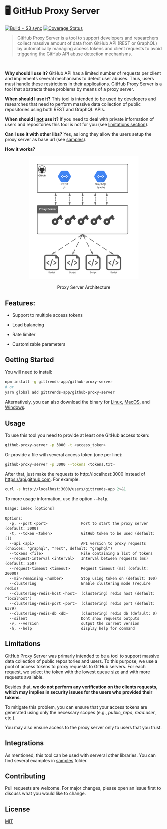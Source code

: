 # 🖥️ GitHub Proxy Server

[![Build + S3 sync](https://github.com/gittrends-app/github-proxy-server/actions/workflows/build-and-upload.yml/badge.svg?branch=master)](https://github.com/gittrends-app/github-proxy-server/actions/workflows/build-and-upload.yml)
[![Coverage Status](https://coveralls.io/repos/github/gittrends-app/github-proxy-server/badge.svg)](https://coveralls.io/github/gittrends-app/github-proxy-server)

> GitHub Proxy Server is a tool to support developers and researchers collect massive amount of data from GitHub API (REST or GraphQL) by automatically managing access tokens and client requests to avoid triggering the GitHub API abuse detection mechanisms.

<br/>

**Why should I use it?** GitHub API has a limited number of requests per client and implements several mechanisms to detect user abuses. Thus, users must handle these restrictions in their applications. GitHub Proxy Server is a tool that abstracts these problems by means of a proxy server.

**When should I use it?** This tool is intended to be used by developers and researches that need to perform massive data collection of public repositories using both REST and GraphQL APIs.

**When should I <ins>not</ins> use it?** If you need to deal with private information of users and repositories this tool is not for you (see [limitations section](#limitations)).

**Can I use it with other libs?** Yes, as long they allow the users setup the proxy server as base url (see [samples](samples)).

**How it works?**

<p align="center">
  <img src="architecture.png" alt="GitHub Proxy Server" width="350px"/>
</p>
<p align="center">Proxy Server Architecture</p>

## Features:

- Support to multiple access tokens

- Load balancing

- Rate limiter

- Customizable parameters

## Getting Started

You will need to install:

```bash
npm install -g gittrends-app/github-proxy-server
# or
yarn global add gittrends-app/github-proxy-server
```

Alternatively, you can also download the binary for [Linux](https://github-proxy-server.s3.amazonaws.com/github-proxy-server-linux), [MacOS](https://github-proxy-server.s3.amazonaws.com/github-proxy-server-macos), and [Windows](https://github-proxy-server.s3.amazonaws.com/github-proxy-server-windows).

## Usage

To use this tool you need to provide at least one GitHub access token:

```bash
github-proxy-server -p 3000 -t <access_token>
```

Or provide a file with several access token (one per line):

```bash
github-proxy-server -p 3000 --tokens <tokens.txt>
```

After that, just make the requests to http://localhost:3000 instead of https://api.github.com. For example:

```bash
curl -s http://localhost:3000/users/gittrends-app 2>&1
```

To more usage information, use the option `--help`.

```
Usage: index [options]

Options:
  -p, --port <port>               Port to start the proxy server (default: 3000)
  -t, --token <token>             GitHub token to be used (default: [])
  --api <api>                     API version to proxy requests (choices: "graphql", "rest", default: "graphql")
  --tokens <file>                 File containing a list of tokens
  --request-interval <interval>   Interval between requests (ms) (default: 250)
  --request-timeout <timeout>     Request timeout (ms) (default: 20000)
  --min-remaining <number>        Stop using token on (default: 100)
  --clustering                    Enable clustering mode (require redis)
  --clustering-redis-host <host>  (clustering) redis host (default: "localhost")
  --clustering-redis-port <port>  (clustering) redis port (default: 6379)
  --clustering-redis-db <db>      (clustering) redis db (default: 0)
  --silent                        Dont show requests outputs
  -v, --version                   output the current version
  -h, --help                      display help for command
```

## Limitations

GitHub Proxy Server was primarly intended to be a tool to support massive data collection of public repositories and users. To this purpose, we use a pool of access tokens to proxy requests to GitHub servers. For each request, we select the token with the lowest queue size and with more requests available.

Besides that, **we do not perform any verification on the clients requests, which may implies in security issues for the users who provided their tokens**.

To mitigate this problem, you can ensure that your access tokens are generated using only the necessary scopes (e.g., _public_repo_, _read:user_, etc.).

You may also ensure access to the proxy server only to users that you trust.

## Integrations

As mentioned, this tool can be used with serveral other libraries. You can find several examples in [samples](samples) folder.

## Contributing

Pull requests are welcome. For major changes, please open an issue first to discuss what you would like to change.

## License

[MIT](https://choosealicense.com/licenses/mit/)
